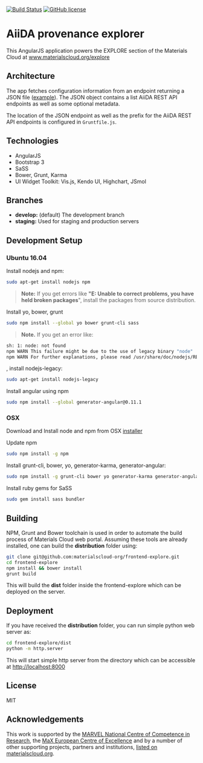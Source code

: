 [![Build Status](https://github.com/materialscloud-org/aiida-explorer/workflows/ci/badge.svg)](https://github.com/materialscloud-org/aiida-explorer/actions)
[![GitHub license](https://img.shields.io/badge/License-MIT-blue.svg)](https://github.com/materialscloud-org/aiida-explorer/blob/master/LICENSE)

AiiDA provenance explorer
=========================

This AngularJS application powers the EXPLORE section of the Materials Cloud at www.materialscloud.org/explore

## Architecture

The app fetches configuration information from an endpoint returning a JSON file ([example](https://dev-www.materialscloud.org/mcloud/api/v2/explore/profiles)).
The JSON object contains a list AiiDA REST API endpoints as well as some optional metadata.

The location of the JSON endpoint as well as the prefix for the AiiDA REST API endpoints is configured in `Gruntfile.js`.


## Technologies

* AngularJS
* Bootstrap 3
* SaSS
* Bower, Grunt, Karma
* UI Widget Toolkit: Vis.js, Kendo UI, Highchart, JSmol

## Branches

* **develop:** (default) The development branch
* **staging:** Used for staging and production servers

## Development Setup

### Ubuntu 16.04

Install nodejs and npm:

```bash
sudo apt-get install nodejs npm
```

> **Note:** If you get errors like **"E: Unable to correct problems, you have held broken packages**", install the packages from source distribution. 

Install yo, bower, grunt
```bash
sudo npm install --global yo bower grunt-cli sass
```

> **Note.** If you get an error like:

```bash
sh: 1: node: not found
npm WARN This failure might be due to the use of legacy binary "node"
npm WARN For further explanations, please read /usr/share/doc/nodejs/README.De"**
```

, install nodejs-legacy:

```bash
sudo apt-get install nodejs-legacy
```

Install angular using npm
```bash
sudo npm install --global generator-angular@0.11.1
```

### OSX

Download and Install node and npm from OSX [installer](https://nodejs.org/en/download/)

Update npm
```bash
sudo npm install -g npm
```

Install grunt-cli, bower, yo, generator-karma, generator-angular:
```bash
sudo npm install -g grunt-cli bower yo generator-karma generator-angular
```

Install ruby gems for SaSS
```bash
sudo gem install sass bundler
```

## Building 
NPM, Grunt and Bower toolchain is used in order to automate the build process of Materials Cloud web portal. 
Assuming these tools are already installed, one can build the **distribution** folder using:

```bash
git clone git@github.com:materialscloud-org/frontend-explore.git
cd frontend-explore
npm install && bower install
grunt build
```
This will build the **dist** folder inside the frontend-explore which can be deployed on the server.

## Deployment

If you have received the **distribution** folder, you can run simple python web server as:
```bash
cd frontend-explore/dist
python -m http.server
```
This will start simple http server from the directory which can be accessible at [http://localhost:8000](http://localhost:8000)

## License

MIT

## Acknowledgements

This work is supported by the [MARVEL National Centre of Competence in Research](http://www.marvel-nccr.ch), the [MaX European Centre of Excellence](http://www.max-centre.eu) and by a number of other supporting projects, partners and institutions, [listed on materialscloud.org](https://www.materialscloud.org/home#partners).
